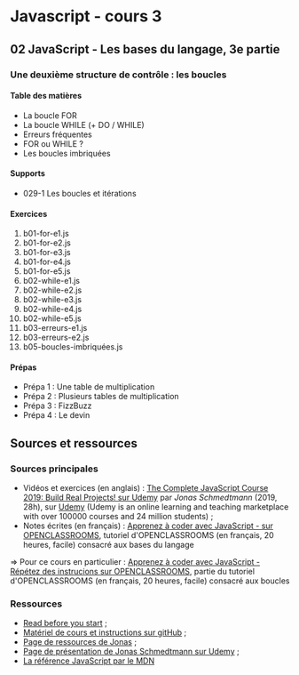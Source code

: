 # Javascript - cours 3

## 02 JavaScript - Les bases du langage, 3e partie

### Une deuxième structure de contrôle : les boucles

#### Table des matières

- La boucle FOR
- La boucle WHILE (+ DO / WHILE)
- Erreurs fréquentes
- FOR ou WHILE ?
- Les boucles imbriquées

#### Supports

- 029-1 Les boucles et itérations

#### Exercices

1. b01-for-e1.js
2. b01-for-e2.js
3. b01-for-e3.js
4. b01-for-e4.js
5. b01-for-e5.js
6. b02-while-e1.js
7. b02-while-e2.js
8. b02-while-e3.js
9. b02-while-e4.js
10. b02-while-e5.js
11. b03-erreurs-e1.js
12. b03-erreurs-e2.js
13. b05-boucles-imbriquées.js

#### Prépas

- Prépa 1 : Une table de multiplication
- Prépa 2 : Plusieurs tables de multiplication
- Prépa 3 : FizzBuzz
- Prépa 4 : Le devin


## Sources et ressources

### Sources principales

- Vidéos et exercices (en anglais) : [The Complete JavaScript Course 2019: Build Real Projects! sur Udemy](https://www.udemy.com/course/the-complete-javascript-course/) par _Jonas Schmedtmann_ (2019, 28h), sur [Udemy](https://www.udemy.com) (Udemy is an online learning and teaching marketplace with over 100000 courses and 24 million students) ;
- Notes écrites (en français) : [Apprenez à coder avec JavaScript - sur OPENCLASSROOMS](https://openclassrooms.com/fr/courses/2984401-apprenez-a-coder-avec-javascript), tutoriel d'OPENCLASSROOMS (en français, 20 heures, facile) consacré aux bases du langage

=> Pour ce cours en particulier : [Apprenez à coder avec JavaScript - Répétez des instrucions sur OPENCLASSROOMS](https://openclassrooms.com/fr/courses/2984401-apprenez-a-coder-avec-javascript/3074396-repetez-des-instructions), partie du tutoriel d'OPENCLASSROOMS (en français, 20 heures, facile) consacré aux boucles

### Ressources

- [Read before you start](file:///Users/Myriam/Documents/PC/E/Myriam/HERSCours%20-c/2019-2020/JS/the-complete-javascript-course/01%20Course%20Introduction/002%20READ%20BEFORE%20YOU%20START.html) ;
- [Matériel de cours et instructions sur gitHub](https://github.com/jonasschmedtmann/complete-javascript-course) ;
- [Page de ressources de Jonas](http://codingheroes.io/resources/) ;
- [Page de présentation de Jonas Schmedtmann sur Udemy](https://www.udemy.com/user/jonasschmedtmann/) ;
- [La référence JavaScript par le MDN](https://developer.mozilla.org/en-US/docs/Web/JavaScript/Reference)
